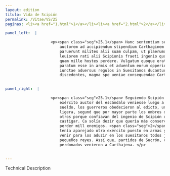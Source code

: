 ```yaml
---
layout: edition
titulo: Vida de Scipión
permalink: /Vitae/VS/25
paginas: <li><a href="1.html">1</a></li><li><a href="2.html">2</a></li><li><a href="3.html">3</a></li><li><a href="4.html">4</a></li><li><a href="5.html">5</a></li><li><a href="6.html">6</a></li><li><a href="7.html">7</a></li><li><a href="8.html">8</a></li><li><a href="9.html">9</a></li><li><a href="10.html">10</a></li><li><a href="11.html">11</a></li><li><a href="12.html">12</a></li><li><a href="13.html">13</a></li><li><a href="14.html">14</a></li><li><a href="15.html">15</a></li><li><a href="16.html">16</a></li><li><a href="17.html">17</a></li><li><a href="18.html">18</a></li><li><a href="19.html">19</a></li><li><a href="20.html">20</a></li><li><a href="21.html">21</a></li><li><a href="22.html">22</a></li><li><a href="23.html">23</a></li><li><a href="24.html">24</a></li><li><a href="25.html">25</a></li><li><a href="26.html">26</a></li><li><a href="27.html">27</a></li><li><a href="28.html">28</a></li><li><a href="29.html">29</a></li><li><a href="30.html">30</a></li><li><a href="31.html">31</a></li><li><a href="32.html">32</a></li><li><a href="33.html">33</a></li><li><a href="34.html">34</a></li><li><a href="35.html">35</a></li><li><a href="36.html">36</a></li><li><a href="37.html">37</a></li><li><a href="38.html">38</a></li><li><a href="39.html">39</a></li><li><a href="40.html">40</a></li><li><a href="41.html">41</a></li><li><a href="42.html">42</a></li><li><a href="43.html">43</a></li><li><a href="44.html">44</a></li><li><a href="45.html">45</a></li><li><a href="46.html">46</a></li><li><a href="47.html">47</a></li><li><a href="48.html">48</a></li><li><a href="49.html">49</a></li><li><a href="50.html">50</a></li><li><a href="51.html">51</a></li><li><a href="52.html">52</a></li><li><a href="53.html">53</a></li><li><a href="54.html">54</a></li><li><a href="55.html">55</a></li><li><a href="56.html">56</a></li><li><a href="57.html">57</a></li><li><a href="58.html">58</a></li><li><a href="59.html">59</a></li><li><a href="60.html">60</a></li><li><a href="61.html">61</a></li><li><a href="62.html">62</a></li><li><a href="63.html">63</a></li><li><a href="64.html">64</a></li><li><a href="65.html">65</a></li><li><a href="66.html">66</a></li><li><a href="67.html">67</a></li><li><a href="68.html">68</a></li><li><a href="69.html">69</a></li><li><a href="70.html">70</a></li><li><a href="71.html">71</a></li><li><a href="72.html">72</a></li><li><a href="73.html">73</a></li><li><a href="74.html">74</a></li>

panel_left:  |

                    <p><span class="seg">25.1</span> Hanc sententiam secutus Scipio extemplo exercitum seditionis
                        auctorem ad accipiendum stipendium Carthaginem Nouam acciri iubet. Edicto
                        paruerunt milites alii suam culpam, ut plaerumque sibi indulgent homines
                        leuiorem rati alii Scipionis fraeti ingenio quod mite in puniendo esse <span class="tooltip">compererant<span class="tooltiptext">comperarant <span class="siglas">U</span> </span></span>. <span class="seg">2</span> Dicere enim solitus fuit male se unum ciuem conseruare,
                        quam mille hostes perdere. Vulgatum quoque erat alium Scipionis exercitum
                        paratum esse in armis et aduentum eorum opperiri, ut omnes copiae simul
                        iunctae aduersus regulos in Suesitanos ducantur. Quamobrem ex Sucrone
                        discedentes, magna spe ueniae consequendae Carthaginem ueniunt.</p>
                

panel_right:  |

                    <p><span class="seg">25.1</span> Seguiendo Scipión la tal sentencia, luego mandó que el
                        exército auctor del escándalo veniesse luego a Carthagine la Nueva a reçebir
                        sueldo, los guerreros obedecieron al edicto, unos pensando que la culpa era
                        ligera, segund que por mayor parte los ombres dispensan con sus erradas,
                        otros porque confiavan del ingenio de Scipión que sabían ser manso en
                        castigar. Ca solía dezir que quería más conservar un çibdadano que echar a
                        perder mill enemigos. <span class="seg">2</span> Assí mesmo avíase divulgado que Scipión
                        tenía aparejado otro exército puesto en armas y que atendía los que avían de
                        venir para los aduzir en los suesitanos todos juntos contra aquellos
                        pequeños reyes. Assí que, partidos de Sucrón, con grand esperança de ser
                        perdonados venieron a Carthajena. </p>
                

---
```


Technical Description 